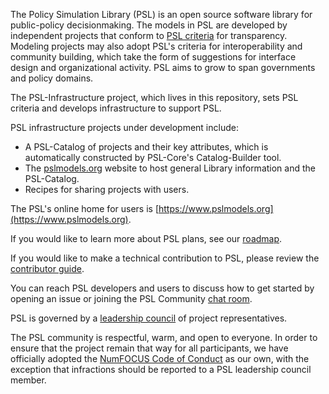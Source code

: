 The Policy Simulation Library (PSL) is an open source software library for public-policy decisionmaking. The models in PSL are developed by independent projects that conform to [PSL criteria](https://github.com/open-source-economics/PSL/blob/master/Criteria/library_criteria.md) for transparency. Modeling projects may also adopt PSL's criteria for interoperability and community building, which take the form of suggestions for interface design and organizational activity. PSL aims to grow to span governments and policy domains.

The PSL-Infrastructure project, which lives in this repository, sets PSL criteria and develops infrastructure to support PSL.

PSL infrastructure projects under development include:

- A PSL-Catalog of projects and their key attributes, which is automatically constructed by PSL-Core's Catalog-Builder tool.
- The [pslmodels.org](https://www.pslmodels.org) website to host general Library information and the PSL-Catalog.
- Recipes for sharing projects with users.

The PSL's online home for users is [https://www.pslmodels.org](https://www.pslmodels.org).

If you would like to learn more about PSL plans, see our [roadmap](https://github.com/open-source-economics/PSL/blob/master/Community/roadmap.md).

If you would like to make a technical contribution to PSL, please review the [contributor guide](https://github.com/open-source-economics/PSL/blob/master/Community/contribute.md).

You can reach PSL developers and users to discuss how to get started by opening an issue or joining the PSL Community [chat room](https://matrix.to/#/!oZnjlINzAXrgdzXEfZ:matrix.org).

PSL is governed by a [leadership council](https://github.com/PSLmodels/PSL/blob/master/Community/council.md) of project representatives. 

The PSL community is respectful, warm, and open to everyone. In order to ensure that the project remain that way for all participants, we have officially adopted the [NumFOCUS Code of Conduct](https://numfocus.org/code-of-conduct) as our own, with the exception that infractions should be reported to a PSL leadership council member. 

